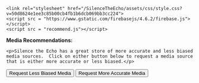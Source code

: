 <head>
    <title>Silence the Echo</title>

    <link rel="stylesheet" href="/SilenceTheEcho/assets/css/style.css?v=50d8624e1ee3c85b00cb4fb1b6dcb069bb3cc224">
    <script src = "https://www.gstatic.com/firebasejs/4.6.2/firebase.js"></script> 
    <script src = "recommend.js"></script>
</head>

<body>
    <p><b>Media Recommendations: </b></p>
    
    <p>Silence the Echo has a great store of more accurate and less biased media sources.  Click on either button below to request a media source that is either more accurate or less biased.</p>
    
<button id="less-biased" onClick="searchLessBiased()">Request Less Biased Media</button>
<button id="more-accurate" onClick="searchMoreAccurate()">Request More Accurate Media</button>
    
    
    
    
</body>
